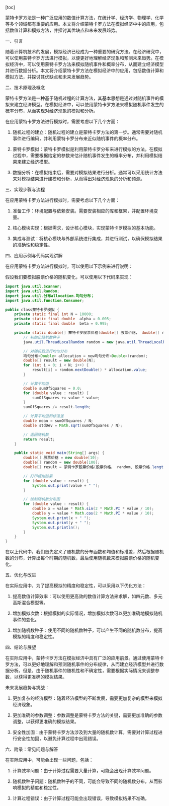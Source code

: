 
[toc]                    
                
                
蒙特卡罗方法是一种广泛应用的数值计算方法，在统计学、经济学、物理学、化学等多个领域都有重要的应用。本文将介绍蒙特卡罗方法在模拟经济中中的应用，包括数值计算和模拟方法，并探讨其优缺点和未来发展趋势。

一、引言

随着计算机技术的发展，模拟经济已经成为一种重要的研究方法。在经济研究中，可以使用蒙特卡罗方法进行模拟，以便更好地理解经济现象和预测未来趋势。在模拟经济中，可以使用蒙特卡罗方法来模拟随机事件和概率分布，从而建立经济模型并进行数据分析。本文将介绍蒙特卡罗方法在模拟经济中的应用，包括数值计算和模拟方法，并探讨其优缺点和未来发展趋势。

二、技术原理及概念

蒙特卡罗方法是一种基于随机过程的计算方法，其基本思想是通过对随机事件的模拟来建立经济模型。在模拟经济中，可以使用蒙特卡罗方法来模拟随机事件发生的概率分布，从而实现对经济现象的模拟和分析。

在应用蒙特卡罗方法进行模拟时，需要考虑以下几个方面：

1. 随机过程的建立：随机过程的建立是蒙特卡罗方法的第一步。通常需要对随机事件进行编码，并利用蒙特卡罗分布来近似随机事件的概率分布。

2. 蒙特卡罗模拟：蒙特卡罗模拟是利用蒙特卡罗分布来进行模拟的方法。在模拟过程中，需要根据给定的参数来估计随机事件发生的概率分布，并利用模拟结果来建立经济模型。

3. 数据分析：在模拟结束后，需要对模拟结果进行分析。通常可以采用统计方法来对模拟结果进行建模和分析，从而得出对经济现象的分析和预测。

三、实现步骤与流程

在应用蒙特卡罗方法进行模拟时，需要考虑以下几个方面：

1. 准备工作：环境配置与依赖安装。需要安装相应的库和框架，并配置环境变量。

2. 核心模块实现：根据需求，设计核心模块，实现蒙特卡罗模拟的基本功能。

3. 集成与测试：将核心模块与外部系统进行集成，并进行测试，以确保模拟结果的准确性和稳定性。

四、应用示例与代码实现讲解

在应用蒙特卡罗方法进行模拟时，可以使用以下示例来进行说明：

假设我们要模拟股票价格的随机变化，可以使用以下代码来实现：
```java
import java.util.Scanner;
import java.util.Random;
import java.util.分布allocation.均匀分布；
import java.util.function.Consumer;

public class蒙特卡罗模拟 {
    private static final int N = 10000;
    private static final double  alpha = 0.005;
    private static final double  beta = 0.995;

    private static double[] 蒙特卡罗股票价格(double[] 股票价格， double[] random, double sum) {
        // 初始化随机数种子
        java.util.ThreadLocalRandom random = new java.util.ThreadLocalRandom();

        // 对随机数进行均匀分布
        均匀分布<Double> allocation = new均匀分布<Double>(random);
        double[] result = new double[N];
        for (int i = 0; i < N; i++) {
            result[i] = random.nextDouble() * allocation.value;
        }

        // 计算平均值
        double sumOfSquares = 0.0;
        for (double value : result) {
            sumOfSquares += value * value;
        }
        sumOfSquares /= result.length;

        // 计算平均值和标准差
        double mean = sumOfSquares / N;
        double stdDev = Math.sqrt(sumOfSquares / N);

        // 返回随机数
        return result;
    }

    public static void main(String[] args) {
        double[] 股票价格 = new double[10];
        double[] random = new double[100];
        double[] result = 蒙特卡罗股票价格(股票价格， random, 股票价格.length);

        // 打印模拟结果
        for (double value : result) {
            System.out.print(value + " ");
        }

        // 绘制随机数分布图
        for (double value : result) {
            double x = value * Math.sin(2 * Math.PI * value / 10);
            double y = value * Math.cos(2 * Math.PI * value / 10);
            System.out.print(x + " ");
            System.out.print(y + " ");
            System.out.println();
        }
    }
}
```
在以上代码中，我们首先定义了随机数的分布函数和均值和标准差，然后根据随机数的分布，计算出每个时期的随机数，最后使用随机数来模拟股票价格的随机变化。

五、优化与改进

在实际应用中，为了提高模拟的精度和稳定性，可以采用以下优化方法：

1. 提高数值计算效率：可以使用更高效的数值计算方法来求解，如四元数、多元高斯混合模型等。

2. 增加模拟次数：根据模拟的实际情况，增加模拟次数可以更加准确地模拟随机事件的变化。

3. 增加随机数种子：使用不同的随机数种子，可以产生不同的随机数分布，提高模拟的精度和稳定性。

四、结论与展望

在实际应用中，蒙特卡罗方法在模拟经济中具有广泛的应用前景。通过使用蒙特卡罗方法，可以更好地理解和预测随机事件的分布规律，从而建立经济模型并进行数据分析。但是，由于随机事件的随机性和不确定性，需要根据实际情况来调整参数，以获得更准确的模拟结果。

未来发展趋势与挑战：

1. 更加复杂的经济模型：随着经济模型的不断发展，需要更加复杂的模型来模拟经济现象。

2. 更加准确的参数调整：参数调整是蒙特卡罗方法的关键，需要更加准确的参数调整，以获得更准确的模拟结果。

3. 安全性加固：由于蒙特卡罗方法涉及到大量的随机数计算，需要对计算过程进行安全性加固，以避免计算过程中出现错误。

六、附录：常见问题与解答

在实际应用中，可能会出现一些问题，包括：

1. 计算效率问题：由于计算过程需要大量计算，可能会出现计算效率问题。

2. 随机数种子问题：随机数种子的不同，可能会导致不同的随机数分布，从而影响模拟的精度和稳定性。

3. 计算过程错误：由于计算过程可能会出现错误，导致模拟结果不准确。

